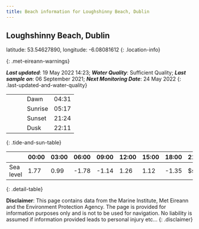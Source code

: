 ```yaml
---
title: Beach information for Loughshinny Beach, Dublin
---
```

## Loughshinny Beach, Dublin 

latitude: 53.54627890, longitude: -6.08081612
{: .location-info}


{: .met-eireann-warnings}

___Last updated___: 19 May 2022 14:23; ___Water Quality___: Sufficient Quality;
___Last sample on___: 06 September 2021; ___Next Monitoring Date___: 24 May 2022
{: .last-updated-and-water-quality}

|   |   |   |   |   |
|---|---|---|---|---|
|   |   |   | Dawn  | 04:31 |
|   |   |   | Sunrise  | 05:17 |
|   |   |   | Sunset  | 21:24 |
|   |   |   | Dusk  | 22:11 |
{: .tide-and-sun-table}

<div></div>

| | 00:00 | 03:00 | 06:00 | 09:00 | 12:00 | 15:00 | 18:00 | 21:00 |
|---|---|---|---|---|---|---|---|---|
| Sea level | 1.77 | 0.99 | -1.78 | -1.14| 1.26 | 1.12 | -1.35 | $sl21 |
{: .detail-table}

__Disclaimer__: This page contains data from the Marine Institute,
Met Eireann and the Environment Protection Agency. The page is provided for
information purposes only and is not to be used for navigation. No liability
is assumed if information provided leads to personal injury etc...
{: .disclaimer}